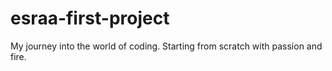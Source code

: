 # esraa-first-project
My journey into the world of coding. Starting from scratch with passion and fire.
